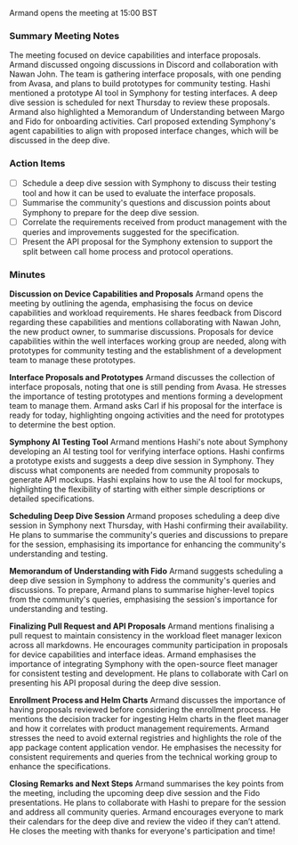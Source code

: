 Armand opens the meeting at 15:00 BST

### Summary Meeting Notes
The meeting focused on device capabilities and interface proposals. Armand discussed ongoing discussions in Discord and collaboration with Nawan John. The team is gathering interface proposals, with one pending from Avasa, and plans to build prototypes for community testing. Hashi mentioned a prototype AI tool in Symphony for testing interfaces. A deep dive session is scheduled for next Thursday to review these proposals. Armand also highlighted a Memorandum of Understanding between Margo and Fido for onboarding activities. Carl proposed extending Symphony's agent capabilities to align with proposed interface changes, which will be discussed in the deep dive.

### Action Items
- [ ] Schedule a deep dive session with Symphony to discuss their testing tool and how it can be used to evaluate the interface proposals.
- [ ] Summarise the community's questions and discussion points about Symphony to prepare for the deep dive session.
- [ ] Correlate the requirements received from product management with the queries and improvements suggested for the specification.
- [ ] Present the API proposal for the Symphony extension to support the split between call home process and protocol operations.

### Minutes

**Discussion on Device Capabilities and Proposals**
Armand opens the meeting by outlining the agenda, emphasising the focus on device capabilities and workload requirements. He shares feedback from Discord regarding these capabilities and mentions collaborating with Nawan John, the new product owner, to summarise discussions. Proposals for device capabilities within the well interfaces working group are needed, along with prototypes for community testing and the establishment of a development team to manage these prototypes.

**Interface Proposals and Prototypes**
Armand discusses the collection of interface proposals, noting that one is still pending from Avasa. He stresses the importance of testing prototypes and mentions forming a development team to manage them. Armand asks Carl if his proposal for the interface is ready for today, highlighting ongoing activities and the need for prototypes to determine the best option.

**Symphony AI Testing Tool**
Armand mentions Hashi's note about Symphony developing an AI testing tool for verifying interface options. Hashi confirms a prototype exists and suggests a deep dive session in Symphony. They discuss what components are needed from community proposals to generate API mockups. Hashi explains how to use the AI tool for mockups, highlighting the flexibility of starting with either simple descriptions or detailed specifications.

**Scheduling Deep Dive Session**
Armand proposes scheduling a deep dive session in Symphony next Thursday, with Hashi confirming their availability. He plans to summarise the community's queries and discussions to prepare for the session, emphasising its importance for enhancing the community's understanding and testing.

**Memorandum of Understanding with Fido**
Armand suggests scheduling a deep dive session in Symphony to address the community's queries and discussions. To prepare, Armand plans to summarise higher-level topics from the community's queries, emphasising the session's importance for understanding and testing.

**Finalizing Pull Request and API Proposals**
Armand mentions finalising a pull request to maintain consistency in the workload fleet manager lexicon across all markdowns. He encourages community participation in proposals for device capabilities and interface ideas. Armand emphasises the importance of integrating Symphony with the open-source fleet manager for consistent testing and development. He plans to collaborate with Carl on presenting his API proposal during the deep dive session.

**Enrollment Process and Helm Charts**
Armand discusses the importance of having proposals reviewed before considering the enrollment process. He mentions the decision tracker for ingesting Helm charts in the fleet manager and how it correlates with product management requirements. Armand stresses the need to avoid external registries and highlights the role of the app package content application vendor. He emphasises the necessity for consistent requirements and queries from the technical working group to enhance the specifications.

**Closing Remarks and Next Steps**
Armand summarises the key points from the meeting, including the upcoming deep dive session and the Fido presentations. He plans to collaborate with Hashi to prepare for the session and address all community queries. Armand encourages everyone to mark their calendars for the deep dive and review the video if they can’t attend. He closes the meeting with thanks for everyone's participation and time!
